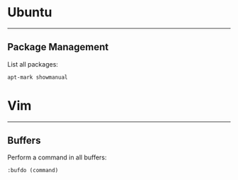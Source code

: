 # Ubuntu
--------------------------------------------------

## Package Management

List all packages: 
```bash
apt-mark showmanual
```

# Vim
--------------------------------------------------

## Buffers
Perform a command in all buffers:
```vim
:bufdo (command)
```
